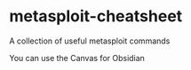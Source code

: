 # metasploit-cheatsheet
A collection of useful metasploit commands

You can use the Canvas for Obsidian
